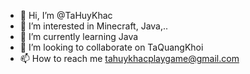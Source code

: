 - 👋 Hi, I’m @TaHuyKhac
- 👀 I’m interested in Minecraft, Java,..
- 🌱 I’m currently learning Java
- 💞️ I’m looking to collaborate on TaQuangKhoi
- 📫 How to reach me tahuykhacplaygame@gmail.com

<!---
TaHuyKhac/TaHuyKhac is a ✨ special ✨ repository because its `README.md` (this file) appears on your GitHub profile.
You can click the Preview link to take a look at your changes.
--->
